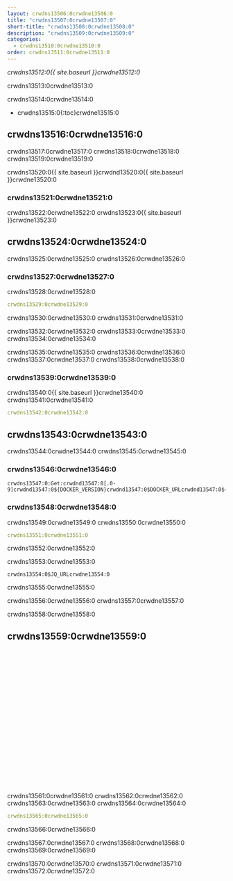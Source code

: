 ```yaml
---
layout: crwdns13506:0crwdne13506:0
title: "crwdns13507:0crwdne13507:0"
short-title: "crwdns13508:0crwdne13508:0"
description: "crwdns13509:0crwdne13509:0"
categories:
  - crwdns13510:0crwdne13510:0
order: crwdns13511:0crwdne13511:0
---
```

*crwdns13512:0{{ site.baseurl }}crwdne13512:0*

crwdns13513:0crwdne13513:0

crwdns13514:0crwdne13514:0

- crwdns13515:0{:toc}crwdne13515:0

## crwdns13516:0crwdne13516:0

crwdns13517:0crwdne13517:0 crwdns13518:0crwdne13518:0 crwdns13519:0crwdne13519:0

crwdns13520:0{{ site.baseurl }}crwdnd13520:0{{ site.baseurl }}crwdne13520:0

### crwdns13521:0crwdne13521:0

crwdns13522:0crwdne13522:0 crwdns13523:0{{ site.baseurl }}crwdne13523:0

## crwdns13524:0crwdne13524:0

crwdns13525:0crwdne13525:0 crwdns13526:0crwdne13526:0

### crwdns13527:0crwdne13527:0

crwdns13528:0crwdne13528:0

```YAML
crwdns13529:0crwdne13529:0  
```

crwdns13530:0crwdne13530:0 crwdns13531:0crwdne13531:0

crwdns13532:0crwdne13532:0 crwdns13533:0crwdne13533:0 crwdns13534:0crwdne13534:0

crwdns13535:0crwdne13535:0 crwdns13536:0crwdne13536:0 crwdns13537:0crwdne13537:0 crwdns13538:0crwdne13538:0

### crwdns13539:0crwdne13539:0

crwdns13540:0{{ site.baseurl }}crwdne13540:0 crwdns13541:0crwdne13541:0

```YAML
crwdns13542:0crwdne13542:0
```

## crwdns13543:0crwdne13543:0

crwdns13544:0crwdne13544:0 crwdns13545:0crwdne13545:0

### crwdns13546:0crwdne13546:0

    crwdns13547:0:Get:crwdnd13547:0[.0-9]crwdnd13547:0${DOCKER_VERSION}crwdnd13547:0$DOCKER_URLcrwdnd13547:0${DOCKER_URL}crwdne13547:0
    

### crwdns13548:0crwdne13548:0

crwdns13549:0crwdne13549:0 crwdns13550:0crwdne13550:0

```yaml
crwdns13551:0crwdne13551:0
```

crwdns13552:0crwdne13552:0

crwdns13553:0crwdne13553:0

    crwdns13554:0$JQ_URLcrwdne13554:0
    

crwdns13555:0crwdne13555:0

crwdns13556:0crwdne13556:0 crwdns13557:0crwdne13557:0

crwdns13558:0crwdne13558:0

## crwdns13559:0crwdne13559:0

<div class="video-wrapper">
  <iframe width="560" height="315" src="crwdns13560:0crwdne13560:0" frameborder="0" allow="autoplay; encrypted-media" allowfullscreen></iframe>
</div>

crwdns13561:0crwdne13561:0 crwdns13562:0crwdne13562:0 crwdns13563:0crwdne13563:0 crwdns13564:0crwdne13564:0

```yaml
crwdns13565:0crwdne13565:0 
```

crwdns13566:0crwdne13566:0

crwdns13567:0crwdne13567:0 crwdns13568:0crwdne13568:0 crwdns13569:0crwdne13569:0

crwdns13570:0crwdne13570:0 crwdns13571:0crwdne13571:0 crwdns13572:0crwdne13572:0